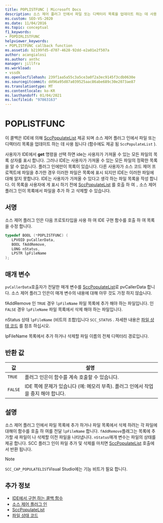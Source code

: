 ```yaml
---
title: POPLISTFUNC | Microsoft Docs
description: 소스 제어 플러그 인에서 파일 또는 디렉터리 목록을 업데이트 하는 데 사용 하는 POPLISTFUNC callback 함수에 대해 알아봅니다.
ms.custom: SEO-VS-2020
ms.date: 11/04/2016
ms.topic: conceptual
f1_keywords:
- POPDIRLISTFUNC
helpviewer_keywords:
- POPLISTFUNC callback function
ms.assetid: b2199fd5-d707-4628-92dd-e2a01e2f507a
author: acangialosi
ms.author: anthc
manager: jillfra
ms.workload:
- vssdk
ms.openlocfilehash: 239f1aa5a55c3a5ce3a0f2a3ec9145f3cdb0630e
ms.sourcegitcommit: dd96a95d87a039525aac86abe689c30e2073ae87
ms.translationtype: MT
ms.contentlocale: ko-KR
ms.lasthandoff: 01/04/2021
ms.locfileid: "97863163"
---
```

# <a name="poplistfunc"></a>POPLISTFUNC
이 콜백은 IDE에 의해 [SccPopulateList](../extensibility/sccpopulatelist-function.md) 제공 되며 소스 제어 플러그 인에서 파일 또는 디렉터리 목록을 업데이트 하는 데 사용 됩니다 (함수에도 제공 됨 `SccPopulateList` ).

 사용자가 IDE에서 **get** 명령을 선택 하면 ide는 사용자가 가져올 수 있는 모든 파일의 목록 상자를 표시 합니다. 그러나 IDE는 사용자가 가져올 수 있는 모든 파일의 정확한 목록을 알 수 없습니다. 플러그 인에만이 목록이 있습니다. 다른 사용자가 소스 코드 제어 프로젝트에 파일을 추가한 경우 이러한 파일은 목록에 표시 되지만 IDE는 이러한 파일에 대해 알지 못합니다. IDE는 사용자가 가져올 수 있다고 생각 하는 파일 목록을 작성 합니다. 이 목록을 사용자에 게 표시 하기 전에 [SccPopulateList](../extensibility/sccpopulatelist-function.md) 를 호출 하 여 `,` 소스 제어 플러그 인이 목록에서 파일을 추가 하 고 삭제할 수 있습니다.

## <a name="signature"></a>서명
 소스 제어 플러그 인은 다음 프로토타입을 사용 하 여 IDE 구현 함수를 호출 하 여 목록을 수정 합니다.

```cpp
typedef BOOL (*POPLISTFUNC) (
   LPVOID pvCallerData,
   BOOL fAddRemove,
   LONG nStatus,
   LPSTR lpFileName
);
```

## <a name="parameters"></a>매개 변수
 `pvCallerData`호출자가 전달한 매개 변수를 [SccPopulateList](../extensibility/sccpopulatelist-function.md)로 pvCallerData 합니다. 소스 제어 플러그 인은이 매개 변수의 내용에 대해 아무 것도 가정 하지 않습니다.

 fAddRemove 인 `TRUE` 경우 `lpFileName` 파일 목록에 추가 해야 하는 파일입니다. 인 `FALSE` 경우 `lpFileName` 파일 목록에서 삭제 해야 하는 파일입니다.

 nStatus 상태 `lpFileName` (비트의 조합)입니다 `SCC_STATUS` . 자세한 내용은 [파일 상태 코드](../extensibility/file-status-code-enumerator.md) 를 참조 하십시오.

 lpFileName 목록에서 추가 하거나 삭제할 파일 이름의 전체 디렉터리 경로입니다.

## <a name="return-value"></a>반환 값

|값|설명|
|-----------|-----------------|
|`TRUE`|플러그 인은이 함수를 계속 호출할 수 있습니다.|
|`FALSE`|IDE 쪽에 문제가 있습니다 (예: 메모리 부족). 플러그 인에서 작업을 중지 해야 합니다.|

## <a name="remarks"></a>설명
 소스 제어 플러그 인에서 파일 목록에 추가 하거나 파일 목록에서 삭제 하려는 각 파일에 대해이 함수를 호출 하 여를 전달 `lpFileName` 합니다. `fAddRemove`플래그는 목록에 추가할 새 파일이 나 삭제할 이전 파일을 나타냅니다. `nStatus`매개 변수는 파일의 상태를 제공 합니다. SCC 플러그 인이 파일 추가 및 삭제를 마치면 [SccPopulateList](../extensibility/sccpopulatelist-function.md) 호출에서 반환 됩니다.

> [!NOTE]
> `SCC_CAP_POPULATELIST`Visual Studio에는 기능 비트가 필요 합니다.

## <a name="see-also"></a>추가 정보
- [IDE에서 구현 하는 콜백 함수](../extensibility/callback-functions-implemented-by-the-ide.md)
- [소스 제어 플러그 인](../extensibility/source-control-plug-ins.md)
- [SccPopulateList](../extensibility/sccpopulatelist-function.md)
- [파일 상태 코드](../extensibility/file-status-code-enumerator.md)
